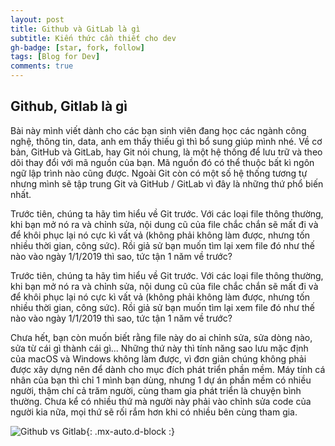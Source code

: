 ```yaml
---
layout: post
title: Github và GitLab là gì
subtitle: Kiến thức cần thiết cho dev
gh-badge: [star, fork, follow]
tags: [Blog for Dev]
comments: true
---
```


## Github, Gitlab là gì

Bài này mình viết dành cho các bạn sinh viên đang học các ngành công nghệ, thông tin, data, anh em thấy thiếu gì thì bổ sung giúp mình nhé. Về cơ bản, GitHub và GitLab, hay Git nói chung, là một hệ thống để lưu trữ và theo dõi thay đổi với mã nguồn của bạn. Mã nguồn đó có thể thuộc bất kì ngôn ngữ lập trình nào cũng được. Ngoài Git còn có một số hệ thống tương tự nhưng mình sẽ tập trung Git và GitHub / GitLab vì đây là những thứ phổ biến nhất.

Trước tiên, chúng ta hãy tìm hiểu về Git trước. Với các loại file thông thường, khi bạn mở nó ra và chỉnh sửa, nội dung cũ của file chắc chắn sẽ mất đi và để khôi phục lại nó cực kì vất vả (không phải không làm được, nhưng tốn nhiều thời gian, công sức). Rồi giả sử bạn muốn tìm lại xem file đó như thế nào vào ngày 1/1/2019 thì sao, tức tận 1 năm về trước?  

Trước tiên, chúng ta hãy tìm hiểu về Git trước. Với các loại file thông thường, khi bạn mở nó ra và chỉnh sửa, nội dung cũ của file chắc chắn sẽ mất đi và để khôi phục lại nó cực kì vất vả (không phải không làm được, nhưng tốn nhiều thời gian, công sức). Rồi giả sử bạn muốn tìm lại xem file đó như thế nào vào ngày 1/1/2019 thì sao, tức tận 1 năm về trước?

Chưa hết, bạn còn muốn biết rằng file này do ai chỉnh sửa, sửa dòng nào, sửa từ cái gì thành cái gì... Những thứ này thì tính năng sao lưu mặc định của macOS và Windows không làm được, vì đơn giản chúng không phải được xây dựng nên để dành cho mục đích phát triển phần mềm. Máy tính cá nhân của bạn thì chỉ 1 mình bạn dùng, nhưng 1 dự án phần mềm có nhiều người, thậm chí cả trăm người, cùng tham gia phát triển là chuyện bình thường. Chưa kể có nhiều thứ mà người này phải vào chỉnh sửa code của người kia nữa, mọi thứ sẽ rối rắm hơn khi có nhiều bên cùng tham gia.

![Github vs Gitlab](D:\03.Workplace\PycharmProject\kyo93.github.io\kyo93.github.io\assets\img\4890110_github_pull.jpg){: .mx-auto.d-block :}

